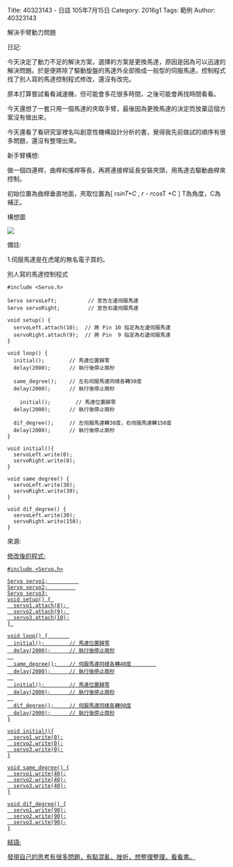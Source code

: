Title: 40323143 -  日誌  105年7月15日
Category: 2016g1
Tags: 範例
Author: 40323143

解決手臂動力問題
<!-- PELICAN_END_SUMMARY -->

日記:

今天決定了動力不足的解決方案，選擇的方案是更換馬達，原因是因為可以迅速的解決問題。於是便將除了驅動旋盤的馬達外全部換成一般型的伺服馬達。控制程式找了別人寫的馬達控制程式修改，還沒有改完。

原本打算嘗試看看減速機，但可能會多花很多時間，之後可能會再找時間看看。

今天還想了一套只用一個馬達的夾取手臂，最後因為更換馬達的決定而放棄這個方案沒有做出來。

今天還看了看研究室裡名叫創意性機構設計分析的書，覺得我先前做試的順序有很多問題，還沒有整理出來。

新手臂構想:

做一個四連桿，曲桿和搖桿等長，再將連接桿延長安裝夾頭，用馬達去驅動曲桿來控制。

初始位置為曲桿垂直地面，夾取位置為[ r*sinT+C , r - r*cosT +C ] T為角度，C為補正。

構想圖

<img src="http://i.imgur.com/Qzh3sYx.png">


備註:

1.伺服馬達是在虎尾的無名電子買的。


別人寫的馬達控制程式

    #include <Servo.h>
    
    Servo servoLeft;          // 宣告左邊伺服馬達
    Servo servoRight;         // 宣告右邊伺服馬達
    
    void setup() { 
      servoLeft.attach(10);  // 將 Pin 10 指定為左邊伺服馬達
      servoRight.attach(9);  // 將 Pin  9 指定為右邊伺服馬達
    } 
    
    void loop() {       
      initial();        // 馬達位置歸零
      delay(2000);      // 執行後停止兩秒
      
      same_degree();    // 左右伺服馬達同樣各轉30度        
      delay(2000);      // 執行後停止兩秒
      
        initial();        // 馬達位置歸零
      delay(2000);      // 執行後停止兩秒
      
      dif_degree();     // 左伺服馬達轉30度，右伺服馬達轉150度
      delay(2000);      // 執行後停止兩秒
    }
    
    void initial(){
      servoLeft.write(0);
      servoRight.write(0);
    }
    
    void same_degree() {
      servoLeft.write(30);
      servoRight.write(30);
    }
    
    void dif_degree() {
      servoLeft.write(30);
      servoRight.write(150);
    }

來源:

<a href="http://www.robofun.net/forum/redirect.php?goto=findpost&ptid=7154&pid=29129">


修改後的程式:

    #include <Servo.h>
    
    Servo servo1;          
    Servo servo2;         
    Servo servo3;
    void setup() { 
      servo1.attach(8); 
      servo2.attach(9); 
      servo3.attach(10);
    } 
    
    void loop() {       
      initial();        // 馬達位置歸零
      delay(2000);      // 執行後停止兩秒
      
      same_degree();    // 伺服馬達同樣各轉40度        
      delay(2000);      // 執行後停止兩秒
      
      initial();        // 馬達位置歸零
      delay(2000);      // 執行後停止兩秒
      
      dif_degree();     // 伺服馬達同樣各轉90度
      delay(2000);      // 執行後停止兩秒
    }
    
    void initial(){
      servo1.write(0);
      servo2.write(0);
      servo3.write(0);
    }
    
    void same_degree() {
      servo1.write(40);
      servo2.write(40);
      servo3.write(40);
    }
    
    void dif_degree() {
      servo1.write(90);
      servo2.write(90);
      servo3.write(90);
    }
    

結語:

發現自己的思考有很多問題，有點混亂、挫折，想整理整理，看看書。





